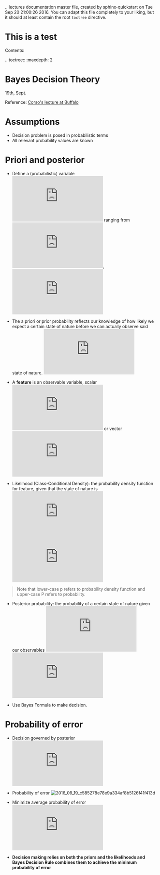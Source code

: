 .. lectures documentation master file, created by
   sphinx-quickstart on Tue Sep 20 21:00:26 2016.
   You can adapt this file completely to your liking, but it should at least
   contain the root `toctree` directive.

This is a test
===================================================

Contents:

.. toctree::
   :maxdepth: 2

Bayes Decision Theory
=====================================
19th, Sept.

Reference: [Corso's lecture at Buffalo](https://www.cse.buffalo.edu/~jcorso/t/CSE555/files/lecture_bayesiandecision.pdf)

Assumptions
===================
* Decision problem is posed in probabilistic terms
* All relevant probability values are known

Priori and posterior
====================
* Define a (probabilistic) variable ![equation](http://latex.codecogs.com/svg.latex?%5Comega) ranging from ![equation](http://latex.codecogs.com/svg.latex?%5Comega_i%2C%20i%3D1%2C%5Cdots%2Cc),
![equation](http://latex.codecogs.com/svg.latex?%5Csum_%7Bi%3D1%7D%5EcP%28%5Comega%3D%5Comega_i%29%3D1)

* The a priori or prior probability reflects our knowledge of how likely we expect a certain state of nature before we can actually observe said state of nature.
![equation](http://latex.codecogs.com/svg.latex?P%28%5Comega%3D%5Comega_i%29)

* A **feature** is an observable variable, scalar ![equation](http://latex.codecogs.com/svg.latex?x) or vector ![equation](http://latex.codecogs.com/svg.latex?%5Cmathbf%7Bx%7D)

* Likelihood (Class-Conditional Density): the probability density function for feature, given that the state of nature is ![equation](http://latex.codecogs.com/svg.latex?%5Comega)
![equation](http://latex.codecogs.com/svg.latex?p%28%5Cmathbf%7Bx%7D%7C%5Comega%29)

> Note that lower-case p refers to  probability density function and upper-case P refers to probability.

* Posterior probability: the probability of a certain state of nature
given our observables
![equation](http://latex.codecogs.com/svg.latex?P%28%5Comega%2C%20%5Cmathbf%7Bx%7D%29%20%3D%20P%28%5Comega%7C%5Cmathbf%7Bx%7D%29p%28%5Cmathbf%7Bx%7D%29%20%3D%20p%28%5Cmathbf%7Bx%7D%7C%5Comega%29P%28%5Comega%29)
![equation](http://latex.codecogs.com/svg.latex?P%28%5Comega%7C%5Cmathbf%7Bx%7D%29%3D%5Cfrac%7BP%28%5Comega%2C%20%5Cmathbf%7Bx%7D%29%7D%7Bp%28%5Cmathbf%7Bx%7D%29%7D%3D%5Cfrac%7Bp%28%5Cmathbf%7Bx%7D%7C%5Comega%29P%28%5Comega%29%7D%7B%5Csum_ip%28%5Cmathbf%7Bx%7D%7C%5Comega_i%29P%28%5Comega_i%29%7D)

* Use Bayes Formula to make decision.

Probability of error
====================
* Decision governed by posterior
![equation](http://latex.codecogs.com/svg.latex?%5Comega%5E%2A%3D%5Carg%5Cmax_iP%28%5Comega_i%7C%5Cmathbf%7Bx%7D%29)
* Probability of error
![2016_09_19_c585278e78e9a334af8b5126f41f413d](http://oa5omjl18.bkt.clouddn.com/2016_09_19_c585278e78e9a334af8b5126f41f413d.png "Add Description")

* Minimize average probability of error
![equation](http://latex.codecogs.com/svg.latex?%5Cmin%20P%28error%29%3D%5Cint_%7B-%5Cinfty%7D%5E%7B%2B%5Cinfty%7DP%28error%7C%5Cmathbf%7Bx%7D%29P%28%5Cmathbf%7Bx%7D%29d%5Cmathbf%7Bx%7D)

* **Decision making relies on both the priors and the likelihoods and Bayes Decision Rule combines them to achieve the minimum probability of error**